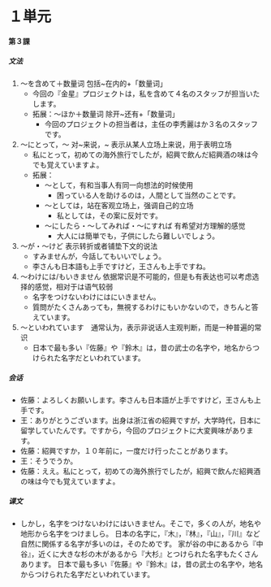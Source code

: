 # １単元
#### 第３課
##### 文法
1. 〜を含めて＋数量词 包括~在内的+「数量词」
    - 今回の『金星』プロジェクトは，私を含めて４名のスタッフが担当いたします。
    - 拓展：〜ほか＋数量词 除开~还有+「数量词」
        - 今回のプロジェクトの担当者は，主任の李秀麗はか３名のスタッフです。
2. 〜にとって，〜 对~来说，~ 表示从某人立场上来说，用于表明立场
    - 私にとって，初めての海外旅行でしたが，紹興で飲んだ紹興酒の味は今でも覚えていますよ。
    - 拓展：
        - 〜として，有和当事人有同一向想法的时候使用
            - 困っている人を助けるのは，人間として当然のことです。
        - 〜としては，站在客观立场上，强调自己的立场
            - 私としては，その案に反対です。
        - 〜にしたら・〜してみれば・〜にすれば 有希望对方理解的感觉
            - 大人には簡単でも，子供にしたら難しいでしょう。
3. 〜が・〜けど 表示转折或者铺垫下文的说法
    - すみませんが，今話してもいいでしょう。
    - 李さんも日本語も上手ですけど，王さんも上手ですね。
4. 〜わけには/もいきません 依据常识是不可能的，但是も有表达也可以考虑选择的感觉，相对于は语气较弱
    - 名字をつけないわけにはにいきません。
    - 質問がたくさんあっても，無視するわけにもいかないので，きちんと答えています。
5. 〜といわれています　通常认为，表示非说话人主观判断，而是一种普遍的常识
    - 日本で最も多い『佐藤』や『鈴木』は，昔の武士の名字や，地名からつけられた名字だといわれています。
##### 会话
- 佐藤：よろしくお願いします。李さんも日本語が上手ですけど，王さんも上手です。
- 王：ありがとうございます。出身は浙江省の紹興ですが，大学時代，日本に留学していたんです。ですから，今回のプロジェクトに大変興味があります。
- 佐藤：紹興ですか，１０年前に，一度だけ行ったことがあります。
- 王：そうでうか。
- 佐藤：ええ。私にとって，初めての海外旅行でしたが，紹興で飲んだ紹興酒の味は今でも覚えていますよ。
##### 课文
* しかし，名字をつけないわけにはいきません。そこで，多くの人が，地名や地形から名字をつけましら。
日本の名字に，『木』，『林』，『山』，『川』など自然に関係する名字が多いのは，そのためです。
家が谷の中にあるから『中谷』，近くに大きな杉の木があるから『大杉』とつけられた名字もたくさんあります。
日本で最も多い『佐藤』や『鈴木』は，昔の武士の名字や，地名からつけられた名字だといわれています。